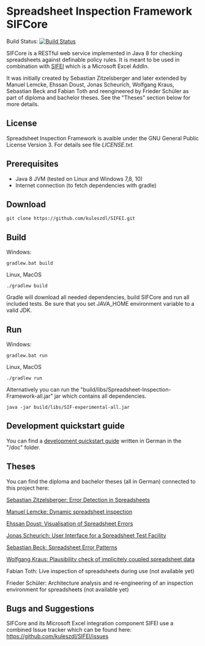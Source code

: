 Spreadsheet Inspection Framework SIFCore
========================================
Build Status: [![Build Status](https://travis-ci.org/kuleszdl/Spreadsheet-Inspection-Framework.svg?branch=master)](https://travis-ci.org/kuleszdl/Spreadsheet-Inspection-Framework)

SIFCore is a RESTful web service implemented in Java 8 for checking spreadsheets against definable policy rules.
It is meant to be used in combination with [SIFEI](https://github.com/kuleszdl/SIFEI) which is a Microsoft Excel AddIn.

It was initially created by Sebastian Zitzelsberger and later extended by Manuel Lemcke, Ehssan Doust, Jonas Scheurich, Wolfgang Kraus, Sebastian Beck and Fabian Toth and reengineered by Frieder Schüler as part of diploma and bachelor theses. See the "Theses" section below for more details.

License
-------
Spreadsheet Inspection Framework is avaible under the GNU General Public License Version 3.
For details see file *LICENSE.txt.*

Prerequisites
-------------
* Java 8 JVM (tested on Linux and Windows 7,8, 10)
* Internet connection (to fetch dependencies with gradle)

Download
--------
```Shell
git clone https://github.com/kuleszdl/SIFEI.git
```

Build
-----
Windows:
```Shell
gradlew.bat build
```

Linux, MacOS
```Shell
./gradlew build
```

Gradle will download all needed dependencies, build SIFCore and run all included tests.
Be sure that you set JAVA_HOME environment variable to a valid JDK.

Run
---

Windows:
```Shell
gradlew.bat run
```

Linux, MacOS
```Shell
./gradlew run
```

Alternatively you can run the "build/libs/Spreadsheet-Inspection-Framework-all.jar" jar which contains all dependencies.

```Shell
java -jar build/libs/SIF-experimental-all.jar
```

Development quickstart guide
----------------------------

You can find a [development quickstart guide](https://github.com/kuleszdl/Spreadsheet-Inspection-Framework/tree/master/doc/README.md) written in German in the "/doc" folder.

Theses
---------------------------
You can find the diploma and bachelor theses (all in German) connected to this project here:

<a href="http://elib.uni-stuttgart.de/opus/volltexte/2012/7056/">Sebastian Zitzelsberger: Error Detection in Spreadsheets</a>

<a href="http://elib.uni-stuttgart.de/opus/volltexte/2013/8722/">Manuel Lemcke: Dynamic spreadsheet inspection</a>

<a href="http://elib.uni-stuttgart.de/opus/volltexte/2014/9209/">Ehssan Doust: Visualisation of Spreadsheet Errors</a>

<a href="http://elib.uni-stuttgart.de/opus/volltexte/2014/9207/">Jonas Scheurich: User Interface for a Spreadsheet Test Facility</a>

<a href="http://elib.uni-stuttgart.de/opus/volltexte/2014/9340/">Sebastian Beck: Spreadsheet Error Patterns</a>

<a href="http://elib.uni-stuttgart.de/opus/volltexte/2014/9463/">Wolfgang Kraus: Plausibility check of implicitely coupled spreadsheet data</a>

Fabian Toth: Live inspection of spreadsheets during use (not available yet)

Frieder Schüler: Architecture analysis and re-engineering of an inspection environment for spreadsheets (not available yet)

Bugs and Suggestions
---------------------------
SIFCore and its Microsoft Excel integration component SIFEI use a combined Issue tracker which can be found here: https://github.com/kuleszdl/SIFEI/issues